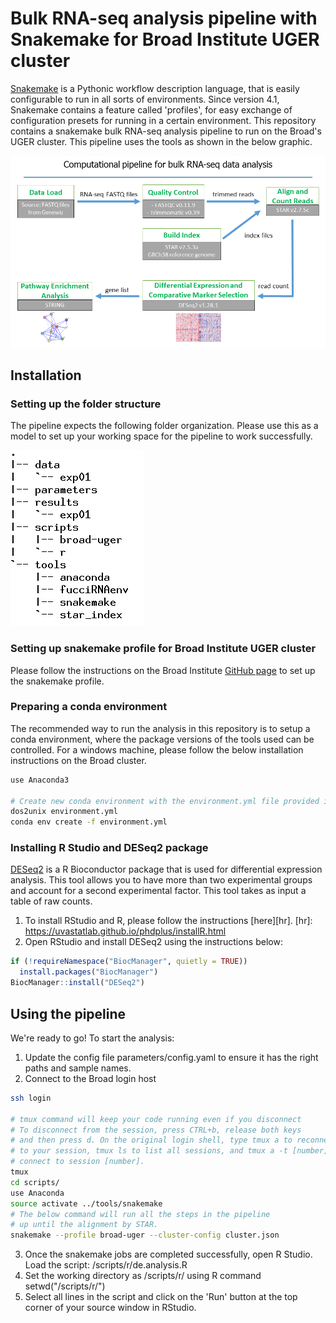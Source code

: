 Bulk RNA-seq analysis pipeline with Snakemake for Broad Institute UGER cluster
======================================================================================

[Snakemake][snakemake] is a Pythonic workflow description language, that is 
easily configurable to run in all sorts of environments. Since version 4.1, 
Snakemake contains a feature called 'profiles', for easy exchange of 
configuration presets for running in a certain environment. This repository 
contains a snakemake bulk RNA-seq analysis pipeline to run on the Broad's UGER cluster.
This pipeline uses the tools as shown in the below graphic.

<img src="https://github.com/ayushi-broadins/fucci-bulk-rna-seq/blob/13ce2946a9efbee264ba612822ddb99d465fbfa8/bulk_rna_seq_pipeline.png" >


[snakemake]: https://snakemake.readthedocs.io/

Installation
------------

### Setting up the folder structure
The pipeline expects the following folder organization. Please use this as a model to
set up your working space for the pipeline to work successfully.

<img src="https://github.com/ayushi-broadins/fucci-bulk-rna-seq/blob/3cee77077aa98a96533358882c204469070d6786/bulk_rna_seq_folder_org.PNG">

### Setting up snakemake profile for Broad Institute UGER cluster
Please follow the instructions on the Broad Institute [GitHub page][gp] to set up the 
snakemake profile.

[gp]: https://github.com/broadinstitute/snakemake-broad-uger/blob/master/README.md

### Preparing a conda environment
The recommended way to run the analysis in this repository is to setup a conda environment, 
where the package versions of the tools used can be controlled. For a windows machine, 
please follow the below installation instructions on the Broad cluster.

```bash
use Anaconda3

# Create new conda environment with the environment.yml file provided in this repository
dos2unix environment.yml
conda env create -f environment.yml

```
### Installing R Studio and DESeq2 package
[DESeq2][deseq2] is a R Bioconductor package that is used for differential expression analysis. 
This tool allows you to have more than two experimental groups and account for a second 
experimental factor. This tool takes as input a table of raw counts. 

[deseq2]: http://bioconductor.org/packages/release/bioc/vignettes/DESeq2/inst/doc/DESeq2.html

1. To install RStudio and R, please follow the instructions [here][hr].
[hr]: https://uvastatlab.github.io/phdplus/installR.html
2. Open RStudio and install DESeq2 using the instructions below:
```R
if (!requireNamespace("BiocManager", quietly = TRUE))
  install.packages("BiocManager")
BiocManager::install("DESeq2")
```


Using the pipeline
------------------------
We're ready to go! To start the analysis:
1. Update the config file parameters/config.yaml to ensure it has the right paths 
   and sample names.
2. Connect to the Broad login host

```bash
ssh login

# tmux command will keep your code running even if you disconnect
# To disconnect from the session, press CTRL+b, release both keys 
# and then press d. On the original login shell, type tmux a to reconnect 
# to your session, tmux ls to list all sessions, and tmux a -t [number] to 
# connect to session [number].
tmux
cd scripts/
use Anaconda
source activate ../tools/snakemake
# The below command will run all the steps in the pipeline
# up until the alignment by STAR.
snakemake --profile broad-uger --cluster-config cluster.json

```
3. Once the snakemake jobs are completed successfully, open R Studio. Load the script: /scripts/r/de.analysis.R
4. Set the working directory as /scripts/r/ using R command setwd("/scripts/r/")
6. Select all lines in the script and click on the 'Run' button at the top corner of your source window in RStudio.
